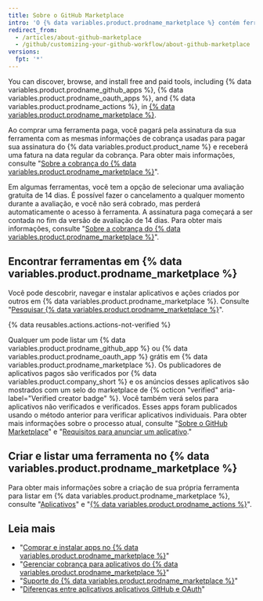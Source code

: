 ```yaml
---
title: Sobre o GitHub Marketplace
intro: 'O {% data variables.product.prodname_marketplace %} contém ferramentas que adicionam funcionalidade e aprimoram seu fluxo de trabalho.'
redirect_from:
  - /articles/about-github-marketplace
  - /github/customizing-your-github-workflow/about-github-marketplace
versions:
  fpt: '*'
---
```


You can discover, browse, and install free and paid tools, including {% data variables.product.prodname_github_apps %}, {% data variables.product.prodname_oauth_apps %}, and {% data variables.product.prodname_actions %}, in [{% data variables.product.prodname_marketplace %}](https://github.com/marketplace).

Ao comprar uma ferramenta paga, você pagará pela assinatura da sua ferramenta com as mesmas informações de cobrança usadas para pagar sua assinatura do {% data variables.product.product_name %} e receberá uma fatura na data regular da cobrança. Para obter mais informações, consulte "[Sobre a cobrança do {% data variables.product.prodname_marketplace %}](/articles/about-billing-for-github-marketplace)".

Em algumas ferramentas, você tem a opção de selecionar uma avaliação gratuita de 14 dias. É possível fazer o cancelamento a qualquer momento durante a avaliação, e você não será cobrado, mas perderá automaticamente o acesso à ferramenta. A assinatura paga começará a ser contada no fim da versão de avaliação de 14 dias. Para obter mais informações, consulte "[Sobre a cobrança do {% data variables.product.prodname_marketplace %}](/articles/about-billing-for-github-marketplace)".

## Encontrar ferramentas em {% data variables.product.prodname_marketplace %}

Você pode descobrir, navegar e instalar aplicativos e ações criados por outros em {% data variables.product.prodname_marketplace %}. Consulte "[Pesquisar {% data variables.product.prodname_marketplace %}](/github/searching-for-information-on-github/searching-github-marketplace)".

{% data reusables.actions.actions-not-verified %}

Qualquer um pode listar um {% data variables.product.prodname_github_app %} ou {% data variables.product.prodname_oauth_app %} grátis em {% data variables.product.prodname_marketplace %}. Os publicadores de aplicativos pagos são verificados por {% data variables.product.company_short %} e os anúncios desses aplicativos são mostrados com um selo do marketplace de {% octicon "verified" aria-label="Verified creator badge" %}. Você também verá selos para aplicativos não verificados e verificados. Esses apps foram publicados usando o método anterior para verificar aplicativos individuais. Para obter mais informações sobre o processo atual, consulte "[Sobre o GitHub Marketplace](/developers/github-marketplace/about-github-marketplace)" e "[Requisitos para anunciar um aplicativo](/developers/github-marketplace/requirements-for-listing-an-app)."

## Criar e listar uma ferramenta no {% data variables.product.prodname_marketplace %}

Para obter mais informações sobre a criação de sua própria ferramenta para listar em {% data variables.product.prodname_marketplace %}, consulte "[Aplicativos](/developers/apps)" e "[{% data variables.product.prodname_actions %}](/actions)".

## Leia mais

- "[Comprar e instalar apps no {% data variables.product.prodname_marketplace %}](/articles/purchasing-and-installing-apps-in-github-marketplace)"
- "[Gerenciar cobrança para aplicativos do {% data variables.product.prodname_marketplace %}](/articles/managing-billing-for-github-marketplace-apps)"
- "[Suporte do {% data variables.product.prodname_marketplace %}](/articles/github-marketplace-support)"
- "[Diferenças entre aplicativos aplicativos GitHub e OAuth](/developers/apps/differences-between-github-apps-and-oauth-apps)"
